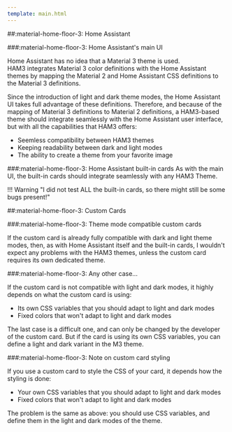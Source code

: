 ```yaml
---
template: main.html
---
```

<!-- GT/GMY -->

##:material-home-floor-3: Home Assistant

###:material-home-floor-3: Home Assistant's main UI

Home Assistant has no idea that a Material 3 theme is used.
<br>HAM3 integrates Material 3 color definitions with the Home Assistant themes by mapping the Material 2 and Home Assistant CSS definitions to the Material 3 definitions.

Since the introduction of light and dark theme modes, the Home Assistant UI takes full advantage of these definitions. Therefore, and because of the mapping of Material 3 definitions to Material 2 definitions, a HAM3-based theme should integrate seamlessly with the Home Assistant user interface, but with all the capabilities that HAM3 offers:

- Seemless compatibility between HAM3 themes
- Keeping readability between dark and light modes
- The ability to create a theme from your favorite image

###:material-home-floor-3: Home Assistant built-in cards
As with the main UI, the built-in cards should integrate seamlessly with any HAM3 Theme.

!!! Warning "I did not test ALL the built-in cards, so there might still be some bugs present!"

##:material-home-floor-3: Custom Cards

###:material-home-floor-3: Theme mode compatible custom cards

If the custom card is already fully compatible with dark and light theme modes, then, as with Home Assistant itself and the built-in cards, I wouldn't expect any problems with the HAM3 themes, unless the custom card requires its own dedicated theme.

###:material-home-floor-3: Any other case...

If the custom card is not compatible with light and dark modes, it highly depends on what the custom card is using:

- Its own CSS variables that you should adapt to light and dark modes
- Fixed colors that won't adapt to light and dark modes

The last case is a difficult one, and can only be changed by the developer of the custom card. But if the card is using its own CSS variables, you can define a light and dark variant in the M3 theme.

###:material-home-floor-3: Note on custom card styling

If you use a custom card to style the CSS of your card, it depends how the styling is done:

- Your own CSS variables that you should adapt to light and dark modes
- Fixed colors that won't adapt to light and dark modes

The problem is the same as above: you should use CSS variables, and define them in the light and dark modes of the theme.


